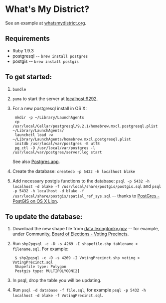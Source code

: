 # What's My District?

See an example at [whatsmydistrict.org](http://whatsmydistrict.org/).

## Requirements

- Ruby 1.9.3
- postgresql -- `brew install postgres`
- postgis -- `brew install postgis`

## To get started:

1. `bundle`
2. `puma` to start the server at [localhost:9292](http://localhost:9292/).
3. For a new postgresql install in OS X:

        mkdir -p ~/Library/LaunchAgents
        cp /usr/local/Cellar/postgresql/9.2.1/homebrew.mxcl.postgresql.plist ~/Library/LaunchAgents/
        launchctl load -w ~/Library/LaunchAgents/homebrew.mxcl.postgresql.plist
        initdb /usr/local/var/postgres -E utf8
        pg_ctl -D /usr/local/var/postgres -l /usr/local/var/postgres/server.log start

    See also [Postgres.app](http://postgresapp.com/).
4. Create the database: `createdb -p 5432 -h localhost blake`
5. Add necessary postgis functions to the database: `psql -p 5432 -h localhost -d blake -f /usr/local/share/postgis/postgis.sql` and `psql -p 5432 -h localhost -d blake -f /usr/local/share/postgis/spatial_ref_sys.sql` -- thanks to [PostGres - PostGIS on OS X Lion](http://lukeberndt.com/2011/postgres-postgis-on-osx-lion/).

## To update the database:

1. Download the new shape file from [data.lexingtonky.gov](http://data.lexingtonky.gov) -- for example, under Community, [Board of Elections - Voting Precincts](https://opendatalex.s3.amazonaws.com/2013-03-21T200744/VotingPrecinct.zip).
2. Run `shp2pgsql -c -D -s 4269 -I shapefile.shp tablename > filename.sql`. For example:

        $ shp2pgsql -c -D -s 4269 -I VotingPrecinct.shp voting > VotingPrecinct.sql
        Shapefile type: Polygon
        Postgis type: MULTIPOLYGON[2]

3. In psql, drop the table you will be updating.
4. Run `psql -d database -f file.sql`, for example `psql -p 5432 -h localhost -d blake -f VotingPrecinct.sql`.
